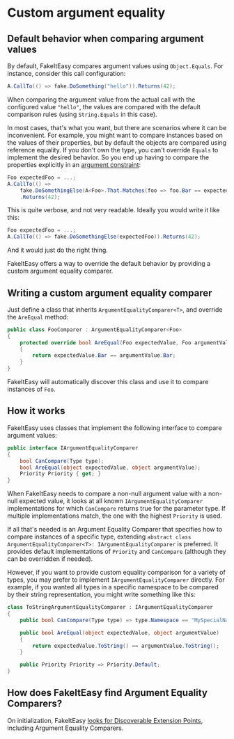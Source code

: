 # Custom argument equality

## Default behavior when comparing argument values

By default, FakeItEasy compares argument values using `Object.Equals`. For
instance, consider this call configuration:

```csharp
A.CallTo(() => fake.DoSomething("hello")).Returns(42);
```

When comparing the argument value from the actual call with the configured
value `"hello"`, the values are compared with the default comparison rules
(using `String.Equals` in this case).

In most cases, that's what you want, but there are scenarios where it can be
inconvenient. For example, you might want to compare instances based on the
values of their properties, but by default the objects are compared using
reference equality. If you don't own the type, you can't override `Equals` to
implement the desired behavior. So you end up having to compare the properties
explicitly in an
[argument constraint](argument-constraints.md#custom-matching):

```csharp
Foo expectedFoo = ...;
A.CallTo(() =>
    fake.DoSomethingElse(A<Foo>.That.Matches(foo => foo.Bar == expectedFoo.Bar)))
    .Returns(42);
```

This is quite verbose, and not very readable. Ideally you would write it like
this:

```csharp
Foo expectedFoo = ...;
A.CallTo(() => fake.DoSomethingElse(expectedFoo)).Returns(42);
```

And it would just do the right thing.

FakeItEasy offers a way to override the default behavior by providing a custom
argument equality comparer.

## Writing a custom argument equality comparer

Just define a class that inherits `ArgumentEqualityComparer<T>`, and override
the `AreEqual` method:

```csharp
public class FooComparer : ArgumentEqualityComparer<Foo>
{
    protected override bool AreEqual(Foo expectedValue, Foo argumentValue)
    {
        return expectedValue.Bar == argumentValue.Bar;
    }
}
```

FakeItEasy will automatically discover this class and use it to compare
instances of `Foo`.

## How it works

FakeItEasy uses classes that implement the following interface to compare argument values:

```csharp
public interface IArgumentEqualityComparer
{
    bool CanCompare(Type type);
    bool AreEqual(object expectedValue, object argumentValue);
    Priority Priority { get; }
}
```

When FakeItEasy needs to compare a non-null argument value with a non-null expected value,
it looks at all known `IArgumentEqualityComparer` implementations for which
`CanCompare` returns true for the parameter type. If multiple implementations
match, the one with the highest `Priority` is used.

If all that's needed is an Argument Equality Comparer that specifies how to
compare instances of a specific type,  extending `abstract class
ArgumentEqualityComparer<T>: IArgumentEqualityComparer` is preferred. It
provides default implementations of `Priority` and `CanCompare` (although
they can be overridden if needed).

However, if you want to provide custom equality comparison for a variety of
types, you may prefer to implement `IArgumentEqualityComparer` directly. For
example, if you wanted all types in a specific namespace to be compared by
their string representation, you might write something like this:

```csharp
class ToStringArgumentEqualityComparer : IArgumentEqualityComparer
{
    public bool CanCompare(Type type) => type.Namespace == "MySpecialNamespace";

    public bool AreEqual(object expectedValue, object argumentValue)
    {
        return expectedValue.ToString() == argumentValue.ToString();
    }

    public Priority Priority => Priority.Default;
}
```

## How does FakeItEasy find Argument Equality Comparers?

On initialization, FakeItEasy
[looks for Discoverable Extension Points](scanning-for-extension-points.md),
including Argument Equality Comparers.
